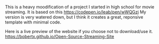This is a heavy moodification of a project I started in high school for movie streaming. It is based on this https://codepen.io/leab/pen/wWQGzj
My version is very watered down, but I think it creates a great, reponsive template with minimal code.

Here is a live preview of the website if you choose not to download/use it.
https://bobertx.github.io/Open-Source-Streaming-Site
